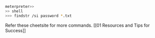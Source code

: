 ```sh
meterpreter>>
>> shell
>>> findstr /si password *.txt
```

Refer these cheetsite for more commands.
[[01 Resources and Tips for Success]]